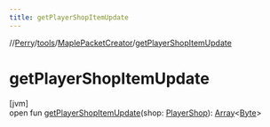 ```yaml
---
title: getPlayerShopItemUpdate
---
```

//[Perry](../../../index.html)/[tools](../index.html)/[MaplePacketCreator](index.html)/[getPlayerShopItemUpdate](get-player-shop-item-update.html)



# getPlayerShopItemUpdate



[jvm]\
open fun [getPlayerShopItemUpdate](get-player-shop-item-update.html)(shop: [PlayerShop](../../server/-player-shop/index.html)): [Array](https://kotlinlang.org/api/latest/jvm/stdlib/kotlin/-array/index.html)&lt;[Byte](https://kotlinlang.org/api/latest/jvm/stdlib/kotlin/-byte/index.html)&gt;




